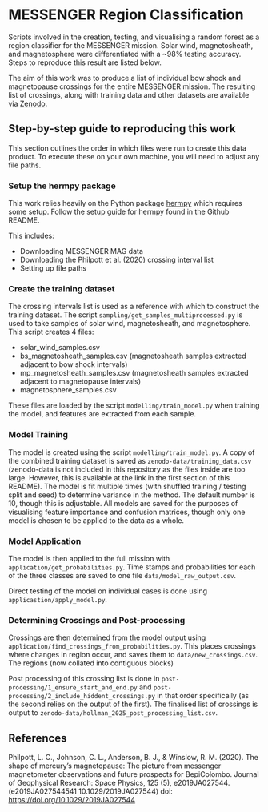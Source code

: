 # MESSENGER Region Classification
Scripts involved in the creation, testing, and visualising a random forest as a
region classifier for the MESSENGER mission. Solar wind, magnetosheath, and
magnetosphere were differentiated with a ~98% testing accuracy. Steps to
reproduce this result are listed below.

The aim of this work was to produce a list of individual bow shock and
magnetopause crossings for the entire MESSENGER mission. The resulting list of
crossings, along with training data and other datasets are available via
[Zenodo](https://zenodo.org/records/15731194).

## Step-by-step guide to reproducing this work
This section outlines the order in which files were run to create this data
product. To execute these on your own machine, you will need to adjust any file
paths.

### Setup the hermpy package
This work relies heavily on the Python package
[hermpy](https://github.com/daraghhollman/hermpy) which requires some setup.
Follow the setup guide for hermpy found in the Github README.

This includes:
- Downloading MESSENGER MAG data
- Downloading the Philpott et al. (2020) crossing interval list
- Setting up file paths

### Create the training dataset
The crossing intervals list is used as a reference with which to construct the
training dataset. The script `sampling/get_samples_multiprocessed.py` is used
to take samples of solar wind, magnetosheath, and magnetosphere. This script
creates 4 files:
- solar_wind_samples.csv
- bs_magnetosheath_samples.csv (magnetosheath samples extracted adjacent to bow shock intervals)
- mp_magnetosheath_samples.csv (magnetosheath samples extracted adjacent to magnetopause intervals)
- magnetosphere_samples.csv

These files are loaded by the script `modelling/train_model.py` when training
the model, and features are extracted from each sample.

### Model Training
The model is created using the script `modelling/train_model.py`. A copy of the
combined training dataset is saved as `zenodo-data/training_data.csv`
(zenodo-data is not included in this repository as the files inside are too
large. However, this is available at the link in the first section of this
README). The model is fit multiple times (with shuffled training / testing
split and seed) to determine variance in the method. The default number is 10,
though this is adjustable. All models are saved for the purposes of visualising
feature importance and confusion matrices, though only one model is chosen to
be applied to the data as a whole.

### Model Application
The model is then applied to the full mission with
`application/get_probabilities.py`. Time stamps and probabilities for each of
the three classes are saved to one file `data/model_raw_output.csv`.

Direct testing of the model on individual cases is done using
`applicastion/apply_model.py`.

### Determining Crossings and Post-processing
Crossings are then determined from the model output using
`application/find_crossings_from_probabilities.py`. This places crossings where
changes in region occur, and saves them to `data/new_crossings.csv`. The
regions (now collated into contiguous blocks)

Post processing of this crossing list is done in
`post-processing/1_ensure_start_and_end.py` and
`post-processing/2_include_hiddent_crossings.py` in that order specifically (as
the second relies on the output of the first). The finalised list of crossings
is output to `zenodo-data/hollman_2025_post_processing_list.csv`.

## References

Philpott, L. C., Johnson, C. L., Anderson, B. J., & Winslow, R. M. (2020). The
shape of mercury’s magnetopause: The picture from messenger magnetometer
observations and future prospects for BepiColombo. Journal of Geophysical
Research: Space Physics, 125 (5), e2019JA027544. (e2019JA027544541
10.1029/2019JA027544) doi: https://doi.org/10.1029/2019JA027544

